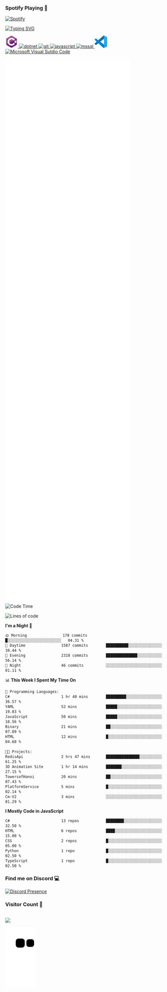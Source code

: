 ### Spotify Playing 🎵
[![Spotify](https://novatorem-callme-milad.vercel.app/api/spotify)](https://open.spotify.com/user/31qocuc7c7cg5zouwkn7jso7h5qa)

[![Typing SVG](https://readme-typing-svg.herokuapp.com?font=Fira+Code&weight=300&size=17&pause=3000&width=435&lines=Languages+and+Technologies+I+uses+%3A)](https://git.io/typing-svg)

<p dir="auto" style="text-decoration: none;"> <a href="https://www.w3schools.com/cs/" target="_blank" rel="noreferrer"> <img src="https://raw.githubusercontent.com/devicons/devicon/master/icons/csharp/csharp-original.svg" alt="csharp" width="40" height="40" style="max-width: 100%;"/> </a> <a href="https://dotnet.microsoft.com/" target="_blank" rel="noreferrer"> <img src="https://www.keenesystems.com/hubfs/250300p1323EDNmainDotNetCore2.png" alt="dotnet" width="40" height="40" style="max-width: 100%;"/> </a> <a href="https://git-scm.com/" target="_blank" rel="noreferrer"> <img src="https://www.vectorlogo.zone/logos/git-scm/git-scm-icon.svg" alt="git" width="40" height="40" style="max-width: 100%;"/> </a> <a href="https://developer.mozilla.org/en-US/docs/Web/JavaScript" target="_blank" rel="noreferrer"> <img src="https://media1.giphy.com/media/ln7z2eWriiQAllfVcn/giphy.gif?cid=790b7611bbce32499d76d60c2b8dfcd8de49af4e8ac5f042&rid=giphy.gif&ct=s" alt="javascript" width="40" height="40" style="max-width: 100%;"/> </a> <a href="https://www.microsoft.com/en-us/sql-server" target="_blank" rel="noreferrer"> <img src="https://assets.website-files.com/61d6b61c7084bb1d721a21aa/636add531dcf4d6ad0c45743_mssql%20260x260%20dark%20theme.png" alt="mssql" width="40" height="40" style="max-width: 100%;"/> </a><a href="https://code.visualstudio.com/" target="_blank" rel="noreferrer"> <img src="https://raw.githubusercontent.com/devicons/devicon/master/icons/vscode/vscode-original.svg" alt="Visual Sutdio Code" width="40" height="40" style="max-width: 100%;"/> </a> <a href="https://visualstudio.microsoft.com/" target="_blank" rel="noreferrer"> <img src="https://visualstudio.microsoft.com/wp-content/uploads/2021/10/Product-Icon.svg" alt="Microsoft Visual Sutdio Code" width="40" height="40" style="max-width: 100%;"/> </a> </p>

<img align="center" src="/github-metrics.svg" alt="Metrics" width="400">

<!--START_SECTION:waka-->
![Code Time](http://img.shields.io/badge/Code%20Time-555%20hrs%2025%20mins-blue)

![Lines of code](https://img.shields.io/badge/From%20Hello%20World%20I%27ve%20Written-2.4%20million%20lines%20of%20code-blue)

**I'm a Night 🦉** 

```text
🌞 Morning                178 commits         █░░░░░░░░░░░░░░░░░░░░░░░░   04.31 % 
🌆 Daytime                1587 commits        ██████████░░░░░░░░░░░░░░░   38.44 % 
🌃 Evening                2318 commits        ██████████████░░░░░░░░░░░   56.14 % 
🌙 Night                  46 commits          ░░░░░░░░░░░░░░░░░░░░░░░░░   01.11 % 
```


📊 **This Week I Spent My Time On** 

```text
💬 Programming Languages: 
C#                       1 hr 40 mins        █████████░░░░░░░░░░░░░░░░   36.57 % 
YAML                     52 mins             █████░░░░░░░░░░░░░░░░░░░░   19.03 % 
JavaScript               50 mins             █████░░░░░░░░░░░░░░░░░░░░   18.56 % 
Binary                   21 mins             ██░░░░░░░░░░░░░░░░░░░░░░░   07.89 % 
HTML                     12 mins             █░░░░░░░░░░░░░░░░░░░░░░░░   04.68 % 

🐱‍💻 Projects: 
RedisApi                 2 hrs 47 mins       ███████████████░░░░░░░░░░   61.25 % 
3D Animation Site        1 hr 14 mins        ███████░░░░░░░░░░░░░░░░░░   27.15 % 
TowersofHanoi            20 mins             ██░░░░░░░░░░░░░░░░░░░░░░░   07.43 % 
PlatformService          5 mins              █░░░░░░░░░░░░░░░░░░░░░░░░   02.14 % 
Cm-V2                    3 mins              ░░░░░░░░░░░░░░░░░░░░░░░░░   01.29 % 
```

**I Mostly Code in JavaScript** 

```text
C#                       13 repos            ████████░░░░░░░░░░░░░░░░░   32.50 % 
HTML                     6 repos             ████░░░░░░░░░░░░░░░░░░░░░   15.00 % 
CSS                      2 repos             █░░░░░░░░░░░░░░░░░░░░░░░░   05.00 % 
Python                   1 repo              █░░░░░░░░░░░░░░░░░░░░░░░░   02.50 % 
TypeScript               1 repo              █░░░░░░░░░░░░░░░░░░░░░░░░   02.50 % 
```




<!--END_SECTION:waka-->

### Find me on Discord 💻
<!-- Old one -->
<!-- <a href="https://discord.gg/pQVcABAxAy" rel="nofollow"> 
  <img src="https://discord.c99.nl/widget/theme-3/1001889586626175006.png" data-canonical-src="https://discord.c99.nl/widget/theme-3/1001889586626175006.png" style="max-width: 100%;"></a> -->
  
[![Discord Presence](https://lanyard.cnrad.dev/api/852796108304023564)](https://discord.com/users/1001889586626175006)

### Visitor Count 🔢
<p align="left"> 
  <br>
  <img src="https://profile-counter.glitch.me/itz-Amethyst/count.svg" />
</p>

<img src="https://github.com/itz-Amethyst/itz-Amethyst/blob/output/github-contribution-grid-snake.svg" alt="snake" style="max-width: 100%;">
